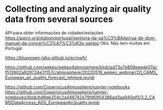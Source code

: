 # Collecting and analyzing air quality data from several sources

API para obter informações de cidades/estações
https://aqicn.org/station/portugal/senhora-da-sa%C3%BAde/rua-de-dom-manuel-da-concei%C3%A7%C3%A3o-santos
Obs: Não tem muitas em Portugal


https://bluegreen-labs.github.io/ecmwfr/

https://github.com/wekeo/wekeo4atmosphere/blob/ad73a7e809eeede07acf513902a929724e31157c/atmosphere/20220519_wekeo_webinar/20_CAMS_European_air_quality_forecast_retrieve.ipynb

https://github.com/CopernicusAtmosphere/jupyter-notebooks
https://github.com/CopernicusAtmosphere/jupyter-notebooks/blob/bd9de254c2a446742e79fd5904386ad3aa940ef0/3.2_CAMSDataAccess_ADS_EuropeanAirQuality.ipynb

